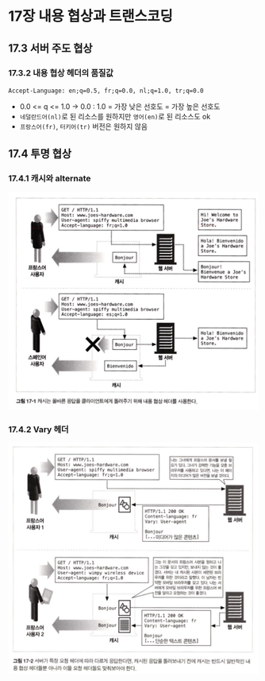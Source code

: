 # 17장 내용 협상과 트랜스코딩

## 17.3 서버 주도 협상

### 17.3.2 내용 협상 헤더의 품질값

```text
Accept-Language: en;q=0.5, fr;q=0.0, nl;q=1.0, tr;q=0.0
```

- 0.0 <= q <= 1.0 &rarr; 0.0 : 1.0 = 가장 낮은 선호도 = 가장 높은 선호도
- `네덜란드어(nl)`로 된 리소스를 원하지만 `영어(en)`로 된 리소스도 ok
- `프랑스어(fr)`, `터키어(tr)` 버전은 원하지 않음 

## 17.4 투명 협상

### 17.4.1 캐시와 alternate

<div align="center">
    <img src="./img/1.png" alt="" />
</div>

### 17.4.2 Vary 헤더

<div align="center">
    <img src="./img/2.png" alt="" />
</div>
